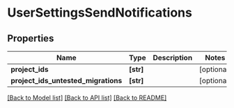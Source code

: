 # UserSettingsSendNotifications

## Properties
Name | Type | Description | Notes
------------ | ------------- | ------------- | -------------
**project_ids** | **[str]** |  | [optional] 
**project_ids_untested_migrations** | **[str]** |  | [optional] 

[[Back to Model list]](../README.md#documentation-for-models) [[Back to API list]](../README.md#documentation-for-api-endpoints) [[Back to README]](../README.md)


